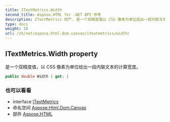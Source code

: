 ```yaml
---
title: ITextMetrics.Width
second_title: Aspose.HTML for .NET API 参考
description: ITextMetrics 财产. 是一个双精度值以 CSS 像素为单位给出一段内联文本的计算宽度
type: docs
weight: 10
url: /zh/net/aspose.html.dom.canvas/itextmetrics/width/
---
```

## ITextMetrics.Width property

是一个双精度值，以 CSS 像素为单位给出一段内联文本的计算宽度。

```csharp
public double Width { get; }
```

### 也可以看看

* interface [ITextMetrics](../)
* 命名空间 [Aspose.Html.Dom.Canvas](../../itextmetrics/)
* 部件 [Aspose.HTML](../../../)


